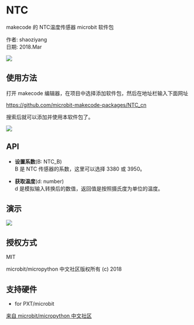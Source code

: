 # NTC
makecode 的 NTC温度传感器 microbit 软件包

作者: shaoziyang  
日期: 2018.Mar  

![](https://raw.githubusercontent.com/microbit-makecode-packages/NTC_cn/master/icon.png)


## 使用方法

打开 makecode 编辑器，在项目中选择添加软件包，然后在地址栏输入下面网址  

https://github.com/microbit-makecode-packages/NTC_cn  

搜索后就可以添加并使用本软件包了。  

![](https://raw.githubusercontent.com/microbit-makecode-packages/NTC_cn/master/sketch.jpg)


## API

- **设置系数**(B: NTC_B)  
B 是 NTC 传感器的系数，这里可以选择 3380 或 3950。  

- **获取温度**(d: number)  
d 是模拟输入转换后的数值，返回值是按照摄氏度为单位的温度。  

## 演示

![](https://raw.githubusercontent.com/microbit-makecode-packages/NTC_cn/master/demo.jpg)

## 授权方式

MIT

microbit/micropython 中文社区版权所有 (c) 2018  

## 支持硬件

* for PXT/microbit


[来自 microbit/micropython 中文社区](http://www.micropython.org.cn) 